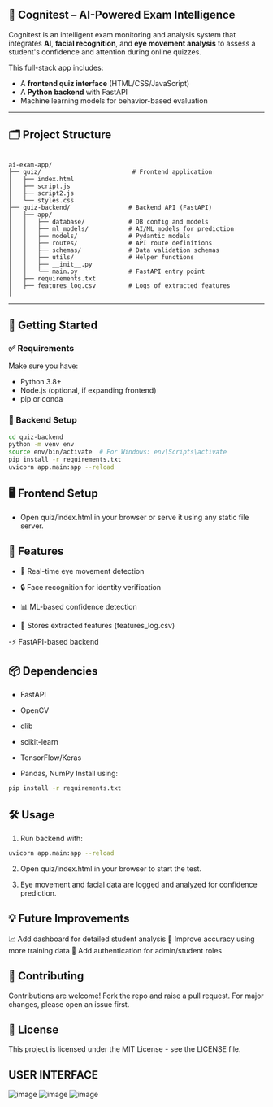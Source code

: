 ##  🧠 Cognitest – AI-Powered Exam Intelligence
Cognitest is an intelligent exam monitoring and analysis system that integrates **AI**, **facial recognition**, and **eye movement analysis** to assess a student's confidence and attention during online quizzes. 

This full-stack app includes:
- A **frontend quiz interface** (HTML/CSS/JavaScript)
- A **Python backend** with FastAPI
- Machine learning models for behavior-based evaluation
---
## 🗂️ Project Structure
```

ai-exam-app/
├── quiz/                         # Frontend application
│   ├── index.html
│   ├── script.js
│   ├── script2.js
│   └── styles.css
├── quiz-backend/                # Backend API (FastAPI)
│   ├── app/
│   │   ├── database/            # DB config and models
│   │   ├── ml_models/           # AI/ML models for prediction
│   │   ├── models/              # Pydantic models
│   │   ├── routes/              # API route definitions
│   │   ├── schemas/             # Data validation schemas
│   │   ├── utils/               # Helper functions
│   │   ├── __init__.py
│   │   └── main.py              # FastAPI entry point
│   ├── requirements.txt
│   ├── features_log.csv         # Logs of extracted features
│  
```


---

## 🚀 Getting Started

### ✅ Requirements

Make sure you have:
- Python 3.8+
- Node.js (optional, if expanding frontend)
- pip or conda

### 🔧 Backend Setup

```bash
cd quiz-backend
python -m venv env
source env/bin/activate  # For Windows: env\Scripts\activate
pip install -r requirements.txt
uvicorn app.main:app --reload
```

## 🖥️ Frontend Setup
- Open quiz/index.html in your browser or serve it using any static file server.

## 🎯 Features
- 🎥 Real-time eye movement detection

- 🔒 Face recognition for identity verification

- 📊 ML-based confidence detection

- 💾 Stores extracted features (features_log.csv)

-⚡ FastAPI-based backend

## 📦 Dependencies
- FastAPI

- OpenCV

- dlib

- scikit-learn

- TensorFlow/Keras

- Pandas, NumPy
Install using:
```bash
pip install -r requirements.txt
```

## 🛠️ Usage
1. Run backend with:
```bash
uvicorn app.main:app --reload
```
2. Open quiz/index.html in your browser to start the test.

3. Eye movement and facial data are logged and analyzed for confidence prediction.

## 💡 Future Improvements
📈 Add dashboard for detailed student analysis
🧪 Improve accuracy using more training data
🔐 Add authentication for admin/student roles

## 🤝 Contributing
Contributions are welcome! Fork the repo and raise a pull request. For major changes, please open an issue first.

## 📄 License
This project is licensed under the MIT License - see the LICENSE file.

## USER INTERFACE
![image](https://github.com/user-attachments/assets/a909d63d-1401-4f30-838f-273b36c677d4)
![image](https://github.com/user-attachments/assets/e8a2c27a-9b82-43eb-94e9-14cda6331df7)
![image](https://github.com/user-attachments/assets/3553befb-991f-49a7-9454-e23a73648cca)



